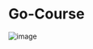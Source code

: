 # Go-Course
![image](https://user-images.githubusercontent.com/89011589/152563866-cc72c304-7c9c-4585-a189-2baf0a5e112d.png)

